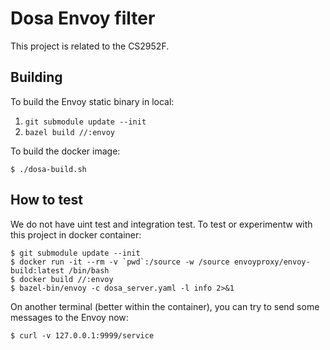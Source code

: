 # Dosa Envoy filter

This project is related to the CS2952F. 

## Building

To build the Envoy static binary in local:

1. `git submodule update --init`
2. `bazel build //:envoy`

To build the docker image:

`$ ./dosa-build.sh`

## How to test

We do not have uint test and integration test. To test or experimentw with this project in docker container:

```
$ git submodule update --init
$ docker run -it --rm -v `pwd`:/source -w /source envoyproxy/envoy-build:latest /bin/bash
$ docker build //:envoy
$ bazel-bin/envoy -c dosa_server.yaml -l info 2>&1
```

On another terminal (better within the container), you can try to send some messages to the Envoy now:

```
$ curl -v 127.0.0.1:9999/service
```

